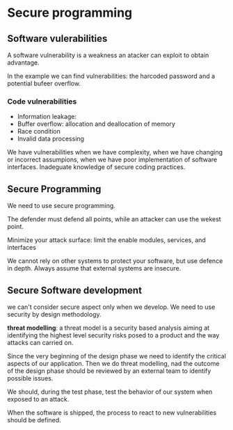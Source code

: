 # Secure programming

## Software vulerabilities

A software vulnerability  is a weakness an atacker can exploit to obtain advantage.

In the example we can find vulnerabilities: the harcoded password and a potential bufeer overflow.
 ### Code vulnerabilities
- Information leakage:
- Buffer overflow: allocation and deallocation of memory
- Race condition
- Invalid data processing

We have vulnerabilities when we have complexity, when we have changing or incorrect assumpions, when we have poor implementation of software interfaces. Inadeguate knowledge of secure coding practices.


## Secure Programming

We need to use secure programming.

The defender must defend all points, while an attacker can use the wekest point. 

Minimize your attack surface: limit the enable modules, services, and interfaces

We cannot rely on other systems to protect your software, but use defence in depth. Always assume that external systems are insecure.

## Secure Software development

we can't consider secure aspect only when we develop. We need to use security by design methodology.

**threat modelling**: a threat model is a security based analysis aiming at identifying the highest level security risks posed to a product and the way attacks can carried on.

Since the very beginning of the design  phase we need to identify the critical aspects of our application. Then we do threat modelling, nad the outcome of the design phase  should be reviewed by an external team to identify possible issues.

We should, during the test phase, test the behavior of our system when exposed to an attack.

When the software is shipped, the process to react to new vulnerabilities should be defined.
